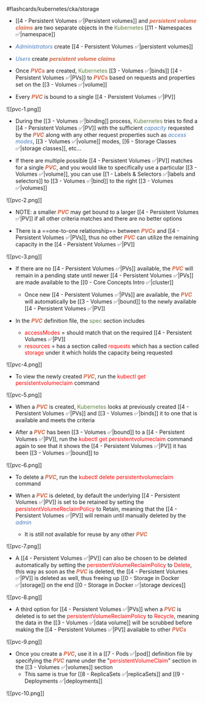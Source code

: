 #flashcards/kubernetes/cka/storage

- [[4 - Persistent Volumes ✅|Persistent volumes]] and <b><i><span style="color:#d46644">persistent volume claims</span></i></b> are two separate objects in the <span style="color:#5c7e3e">Kubernetes</span> [[11 - Namespaces ✅|namespace]]

- <i><span style="color:#477bbe">Administrators</span></i> create [[4 - Persistent Volumes ✅|persistent volumes]] 

- <i><span style="color:#477bbe">Users</span></i> create <b><i><span style="color:#d46644">persistent volume claims</span></i></b>

- Once <b><i><span style="color:#d46644">PVCs</span></i></b> are created, <span style="color:#5c7e3e">Kubernetes</span> [[3 - Volumes ✅|binds]] [[4 - Persistent Volumes ✅|PVs]] to <b><i><span style="color:#d46644">PVCs</span></i></b> based on requests and properties set on the [[3 - Volumes ✅|volume]]

- Every <b><i><span style="color:#d46644">PVC</span></i></b> is bound to a single [[4 - Persistent Volumes ✅|PV]]

![[pvc-1.png]]

- During the [[3 - Volumes ✅|binding]] process, <span style="color:#5c7e3e">Kubernetes</span> tries to find a [[4 - Persistent Volumes ✅|PV]] with the sufficient <i><span style="color:#477bbe">capacity</span></i> requested by the <b><i><span style="color:#d46644">PVC</span></i></b> along with any other request properties such as <i><span style="color:#477bbe">access modes</span></i>, [[3 - Volumes ✅|volume]] modes, [[6 - Storage Classes ✅|storage classes]], etc…

- If there are multiple possible [[4 - Persistent Volumes ✅|PV]] matches for a single <b><i><span style="color:#d46644">PVC</span></i></b>, and you would like to specifically use a particular [[3 - Volumes ✅|volume]], you can use [[1 - Labels & Selectors ✅|labels and selectors]] to [[3 - Volumes ✅|bind]] to the right [[3 - Volumes ✅|volumes]]

![[pvc-2.png]]

- NOTE: a smaller <b><i><span style="color:#d46644">PVC</span></i></b> may get bound to a larger [[4 - Persistent Volumes ✅|PV]] if all other criteria matches and there are no better options

- There is a ==one-to-one relationship== between <b><i><span style="color:#d46644">PVCs</span></i></b> and [[4 - Persistent Volumes ✅|PVs]], thus no other <b><i><span style="color:#d46644">PVC</span></i></b> can utilize the remaining capacity in the [[4 - Persistent Volumes ✅|PV]]

![[pvc-3.png]]

- If there are no [[4 - Persistent Volumes ✅|PVs]] available, the <b><i><span style="color:#d46644">PVC</span></i></b> will remain in a pending state until newer [[4 - Persistent Volumes ✅|PVs]] are made available to the [[0 - Core Concepts Intro ✅|cluster]]
	- Once new [[4 - Persistent Volumes ✅|PVs]] are available, the <b><i><span style="color:#d46644">PVC</span></i></b> will automatically be [[3 - Volumes ✅|bound]] to the newly available [[4 - Persistent Volumes ✅|PV]]

- In the <b><i><span style="color:#d46644">PVC</span></i></b> definition file, the <span style="color:#5c7e3e">spec</span> section includes
	- <span style="color:red">accessModes</span> = should match that on the required [[4 - Persistent Volumes ✅|PV]]
	- <span style="color:red">resources</span> = has a section called <span style="color:red">requests</span> which has a section called <span style="color:red">storage</span> under it which holds the capacity being requested

![[pvc-4.png]]

- To view the newly created <b><i><span style="color:#d46644">PVC</span></i></b>, run the <span style="color:red">kubectl get persistentvolumeclaim</span> command

![[pvc-5.png]]

- When a <b><i><span style="color:#d46644">PVC</span></i></b> is created, <span style="color:#5c7e3e">Kubernetes</span> looks at previously created [[4 - Persistent Volumes ✅|PVs]] and [[3 - Volumes ✅|binds]] it to one that is available and meets the criteria

- After a <b><i><span style="color:#d46644">PVC</span></i></b> has been [[3 - Volumes ✅|bound]] to a [[4 - Persistent Volumes ✅|PV]], run the <span style="color:red">kubectl get persistentvolumeclaim</span> command again to see that it shows the [[4 - Persistent Volumes ✅|PV]] it has been [[3 - Volumes ✅|bound]] to

![[pvc-6.png]]

- To delete a <b><i><span style="color:#d46644">PVC</span></i></b>, run the <span style="color:red">kubectl delete persistentvolumeclaim</span> command

- When a <b><i><span style="color:#d46644">PVC</span></i></b> is deleted, by default the underlying [[4 - Persistent Volumes ✅|PV]] is set to be retained by setting the <span style="color:red">persistentVolumeReclaimPolicy</span> to Retain, meaning that the [[4 - Persistent Volumes ✅|PV]] will remain until manually deleted by the <i><span style="color:#477bbe">admin</span></i>
	- It is still not available for reuse by any other <b><i><span style="color:#d46644">PVC</span></i></b>

![[pvc-7.png]]

- A [[4 - Persistent Volumes ✅|PV]] can also be chosen to be deleted automatically by setting the <span style="color:red">persistentVolumeReclaimPolicy</span> to <span style="color:red">Delete</span>, this way as soon as the <b><i><span style="color:#d46644">PVC</span></i></b> is deleted, the [[4 - Persistent Volumes ✅|PV]] is deleted as well, thus freeing up [[0 - Storage in Docker ✅|storage]] on the end [[0 - Storage in Docker ✅|storage devices]]

![[pvc-8.png]]

- A third option for [[4 - Persistent Volumes ✅|PVs]] when a <b><i><span style="color:#d46644">PVC</span></i></b> is deleted is to set the <span style="color:red">persistentVolumeReclaimPolicy</span> to <span style="color:red">Recycle</span>, meaning the data in the [[3 - Volumes ✅|data volume]] will be scrubbed before making the [[4 - Persistent Volumes ✅|PV]] available to other <b><i><span style="color:#d46644">PVCs</span></i></b>

![[pvc-9.png]]

- Once you create a <b><i><span style="color:#d46644">PVC</span></i></b>, use it in a [[7 - Pods ✅|pod]] definition file by specifying the <b><i><span style="color:#d46644">PVC</span></i></b> name under the "<span style="color:red">persistentVolumeClaim</span>" section in the [[3 - Volumes ✅|volumes]] section
	- This same is true for [[8 - ReplicaSets ✅|replicaSets]] and [[9 - Deployments ✅|deployments]]

![[pvc-10.png]]